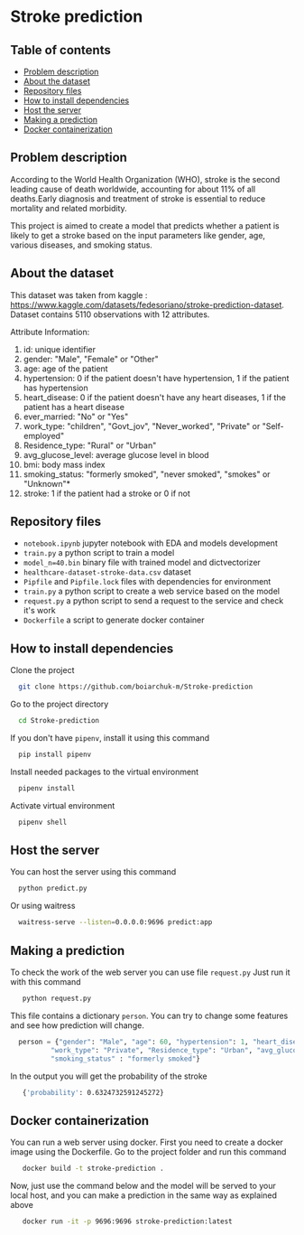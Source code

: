 # Stroke prediction
## Table of contents
- [Problem description](https://github.com/boiarchuk-m/Stroke-prediction/tree/main#problem-description)
- [About the dataset](https://github.com/boiarchuk-m/Stroke-prediction/tree/main#about-the-dataset)
- [Repository files](https://github.com/boiarchuk-m/Stroke-prediction/tree/main#repository-files)
- [How to install dependencies](https://github.com/boiarchuk-m/Stroke-prediction/tree/main#how-to-install-dependencies)
- [Host the server](https://github.com/boiarchuk-m/Stroke-prediction/tree/main#host-the-server)
- [Making a prediction](https://github.com/boiarchuk-m/Stroke-prediction/tree/main#making-a-prediction)
- [Docker containerization](https://github.com/boiarchuk-m/Stroke-prediction/tree/main#docker-containerization)

## Problem description
According to the World Health Organization (WHO), stroke is the second leading cause of death worldwide, accounting for about 11% of all deaths.Early diagnosis and treatment of stroke is essential to reduce  mortality and related morbidity.

This  project is aimed to create a model that predicts whether a patient is likely to get a stroke based on the input parameters like gender, age, various diseases, and smoking status.

## About the dataset
This dataset was taken from kaggle : https://www.kaggle.com/datasets/fedesoriano/stroke-prediction-dataset. Dataset contains 5110 observations with 12 attributes.  

Attribute Information:
 1. id: unique identifier
 2. gender: "Male", "Female" or "Other"
 3. age: age of the patient
 4. hypertension: 0 if the patient doesn't have hypertension, 1 if the patient has hypertension
 5. heart_disease: 0 if the patient doesn't have any heart diseases, 1 if the patient has a heart disease
 6. ever_married: "No" or "Yes"
 7. work_type: "children", "Govt_jov", "Never_worked", "Private" or "Self-employed"
 8. Residence_type: "Rural" or "Urban"
 9. avg_glucose_level: average glucose level in blood
 10. bmi: body mass index
 11. smoking_status: "formerly smoked", "never smoked", "smokes" or "Unknown"*
 12. stroke: 1 if the patient had a stroke or 0 if not

## Repository files
- `notebook.ipynb` jupyter notebook with EDA and models development
- `train.py` a python script to train a model
- `model_n=40.bin` binary file with trained model and dictvectorizer
- `healthcare-dataset-stroke-data.csv` dataset
- `Pipfile` and `Pipfile.lock` files with dependencies for environment
- `train.py` a python script to create a web service based on the model
- `request.py` a python script to send a request to the service and check it's work
- `Dockerfile` a script to generate docker container

## How to install dependencies
Clone the project
```bash
  git clone https://github.com/boiarchuk-m/Stroke-prediction
```
Go to the project directory
```bash
  cd Stroke-prediction
```
If you don't have `pipenv`, install it using this command
```bash
  pip install pipenv
```
Install needed packages to the virtual environment
```bash
  pipenv install
```
Activate virtual environment
```bash
  pipenv shell
```

## Host the server
You can host the server using this command
```bash
  python predict.py
```
Or using waitress 
```bash
  waitress-serve --listen=0.0.0.0:9696 predict:app
```
## Making a prediction

To check the work of the web server you can use file `request.py` 
Just run it with this command
```bash
   python request.py
```
This file contains a dictionary `person`. You can try to change some features and see how prediction will change.
```python
  person = {"gender": "Male", "age": 60, "hypertension": 1, "heart_disease":0, "ever_married": "Yes",
          "work_type": "Private", "Residence_type": "Urban", "avg_glucose_level": 150, "bmi": 35,
          "smoking_status" : "formerly smoked"}
```
In the output you will get the probability of the stroke
```bash
   {'probability': 0.6324732591245272}

```
## Docker containerization

You can run a web server using docker. First you need to create a docker image using the Dockerfile. Go to the project folder and run this command
```bash
   docker build -t stroke-prediction .
```
Now, just use the command below and the model will be served to your local host, and you can make a prediction in the same way as explained above
```bash
   docker run -it -p 9696:9696 stroke-prediction:latest
```

